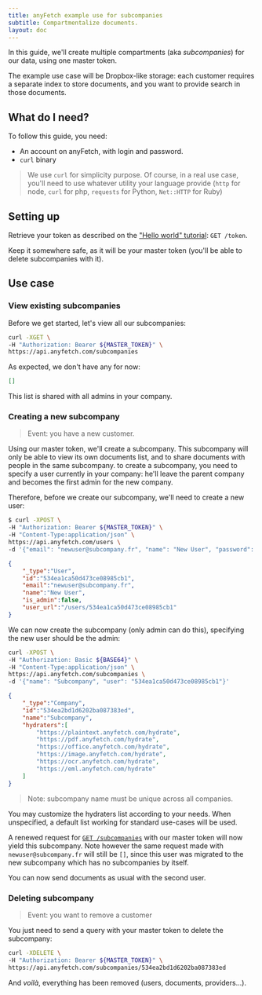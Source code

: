 ```yaml
---
title: anyFetch example use for subcompanies
subtitle: Compartmentalize documents.
layout: doc
---
```


In this guide, we'll create multiple compartments (aka *subcompanies*) for our data,  using one master token.

The example use case will be Dropbox-like storage: each customer requires a separate index to store documents, and you want to provide search in those documents.

## What do I need?
To follow this guide, you need:

* An account on anyFetch, with login and password.
* `curl` binary

> We use `curl` for simplicity purpose. Of course, in a real use case, you'll need to use whatever utility your language provide (`http` for node, `curl` for php, `requests` for Python, `Net::HTTP` for Ruby)

## Setting up
Retrieve your token as described on the ["Hello world" tutorial](/guides/tutorials/hello-world.html): `GET /token`.

Keep it somewhere safe, as it will be your master token (you'll be able to delete subcompanies with it).

## Use case
### View existing subcompanies
Before we get started, let's view all our subcompanies:

```sh
curl -XGET \
-H "Authorization: Bearer ${MASTER_TOKEN}" \
https://api.anyfetch.com/subcompanies
```

As expected, we don't have any for now:

```json
[]
```

This list is shared with all admins in your company.

### Creating a new subcompany
> Event: you have a new customer.
 
Using our master token, we'll create a subcompany. This subcompany will only be able to view its own documents list, and to share documents with people in the same subcompany. to create a subcompany, you need to specify a user currently in your company: he'll leave the parent company and becomes the first admin for the new company.

Therefore, before we create our subcompany, we'll need to create a new user:

```sh
$ curl -XPOST \
-H "Authorization: Bearer ${MASTER_TOKEN}" \
-H "Content-Type:application/json" \
https://api.anyfetch.com/users \
-d '{"email": "newuser@subcompany.fr", "name": "New User", "password": "password"}'
```

```json
{
    "_type":"User",
    "id":"534ea1ca50d473ce08985cb1",
    "email":"newuser@subcompany.fr",
    "name":"New User",
    "is_admin":false,
    "user_url":"/users/534ea1ca50d473ce08985cb1"
}
```

We can now create the subcompany (only admin can do this), specifying the new user should be the admin:
```sh
curl -XPOST \
-H "Authorization: Basic ${BASE64}" \
-H "Content-Type:application/json" \
https://api.anyfetch.com/subcompanies \
-d '{"name": "Subcompany", "user": "534ea1ca50d473ce08985cb1"}'
```

```json
{
    "_type":"Company",
    "id":"534ea2bd1d6202ba087383ed",
    "name":"Subcompany",
    "hydraters":[
        "https://plaintext.anyfetch.com/hydrate",
        "https://pdf.anyfetch.com/hydrate",
        "https://office.anyfetch.com/hydrate",
        "https://image.anyfetch.com/hydrate",
        "https://ocr.anyfetch.com/hydrate",
        "https://eml.anyfetch.com/hydrate"
    ]
}
```

> Note: subcompany name must be unique across all companies.

You may customize the hydraters list according to your needs. When unspecified, a default list working for standard use-cases will be used.

A renewed request for [`GET /subcompanies`](/endpoints/#subcompanies-subcompanies-get) with our master token will now yield this subcompany. Note however the same request made with `newuser@subcompany.fr` will still be `[]`, since this user was migrated to the new subcompany which has no subcompanies by itself.

You can now send documents as usual with the second user.

### Deleting subcompany
> Event: you want to remove a customer

You just need to send a query with your master token to delete the subcompany:

```sh
curl -XDELETE \
-H "Authorization: Bearer ${MASTER_TOKEN}" \
https://api.anyfetch.com/subcompanies/534ea2bd1d6202ba087383ed
```

And *voilà*, everything has been removed (users, documents, providers...).
